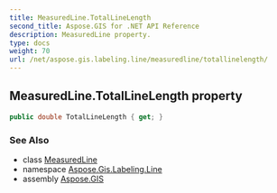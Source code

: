 ```yaml
---
title: MeasuredLine.TotalLineLength
second_title: Aspose.GIS for .NET API Reference
description: MeasuredLine property. 
type: docs
weight: 70
url: /net/aspose.gis.labeling.line/measuredline/totallinelength/
---
```

## MeasuredLine.TotalLineLength property

```csharp
public double TotalLineLength { get; }
```

### See Also

* class [MeasuredLine](../)
* namespace [Aspose.Gis.Labeling.Line](../../measuredline/)
* assembly [Aspose.GIS](../../../)


